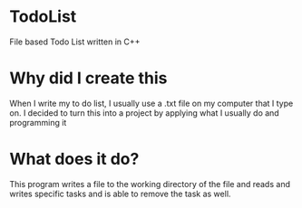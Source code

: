 # TodoList
File based Todo List written in C++
# Why did I create this
When I write my to do list, I usually use a .txt file on my computer that I type on. I decided to turn this into a project by applying what I usually do and programming it
# What does it do?
This program writes a file to the working directory of the file and reads and writes specific tasks and is able to remove the task as well. 
